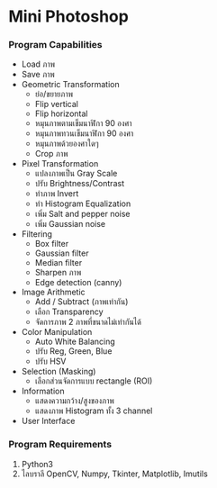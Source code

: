 # Mini Photoshop  
### Program Capabilities  
* Load ภาพ  
* Save ภาพ  
* Geometric Transformation  
  * ย่อ/ขยายภาพ  
  * Flip vertical  
  * Flip horizontal  
  * หมุนภาพตามเข็มนาฬิกา 90 องศา  
  * หมุนภาพทวนเข็มนาฬิกา 90 องศา  
  * หมุนภาพด้วยองศาใดๆ  
  * Crop ภาพ  
* Pixel Transformation  
  * แปลงภาพเป็น Gray Scale  
  * ปรับ Brightness/Contrast  
  * ทำภาพ Invert  
  * ทำ Histogram Equalization  
  * เพิ่ม Salt and pepper noise  
  * เพิ่ม Gaussian noise  
* Filtering  
  * Box filter  
  * Gaussian filter  
  * Median filter  
  * Sharpen ภาพ  
  * Edge detection (canny)  
* Image Arithmetic  
  * Add / Subtract (ภาพเท่ากัน)  
  * เลือก Transparency  
  * จัดการภาพ 2 ภาพที่ขนาดไม่เท่ากันได้  
* Color Manipulation  
  * Auto White Balancing  
  * ปรับ Reg, Green, Blue  
  * ปรับ HSV  
* Selection (Masking)  
  * เลือกส่วนจัดการแบบ rectangle (ROI)  
* Information  
  * แสดงความกว้าง/สูงของภาพ  
  * แสดงภาพ Histogram ทั้ง 3 channel  
* User Interface  
### Program Requirements  
1. Python3  
2. ไลบราลี OpenCV, Numpy, Tkinter, Matplotlib, Imutils  